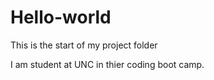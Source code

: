 # Hello-world
This is the start of my project folder

I am student at UNC in thier coding boot camp.
